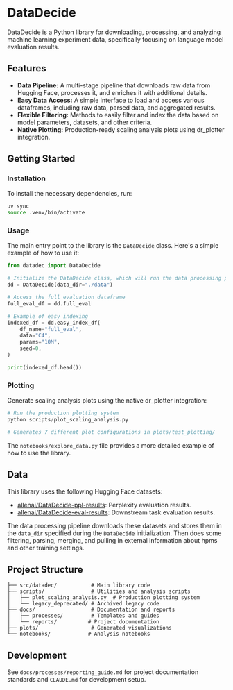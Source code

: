 # DataDecide

DataDecide is a Python library for downloading, processing, and analyzing machine learning experiment data, specifically focusing on language model evaluation results.

## Features

-   **Data Pipeline:** A multi-stage pipeline that downloads raw data from Hugging Face, processes it, and enriches it with additional details.
-   **Easy Data Access:** A simple interface to load and access various dataframes, including raw data, parsed data, and aggregated results.
-   **Flexible Filtering:** Methods to easily filter and index the data based on model parameters, datasets, and other criteria.
-   **Native Plotting:** Production-ready scaling analysis plots using dr_plotter integration.

## Getting Started

### Installation

To install the necessary dependencies, run:

```bash
uv sync
source .venv/bin/activate
```

### Usage

The main entry point to the library is the `DataDecide` class. Here's a simple example of how to use it:

```python
from datadec import DataDecide

# Initialize the DataDecide class, which will run the data processing pipeline
dd = DataDecide(data_dir="./data")

# Access the full evaluation dataframe
full_eval_df = dd.full_eval

# Example of easy indexing
indexed_df = dd.easy_index_df(
    df_name="full_eval",
    data="C4",
    params="10M",
    seed=0,
)

print(indexed_df.head())
```

### Plotting

Generate scaling analysis plots using the native dr_plotter integration:

```python
# Run the production plotting system
python scripts/plot_scaling_analysis.py

# Generates 7 different plot configurations in plots/test_plotting/
```

The `notebooks/explore_data.py` file provides a more detailed example of how to use the library.

## Data

This library uses the following Hugging Face datasets:

-   [allenai/DataDecide-ppl-results](https://huggingface.co/datasets/allenai/DataDecide-ppl-results): Perplexity evaluation results.
-   [allenai/DataDecide-eval-results](https://huggingface.co/datasets/allenai/DataDecide-eval-results): Downstream task evaluation results.

The data processing pipeline downloads these datasets and stores them in the `data_dir` specified during the `DataDecide` initialization.  Then does some filtering, parsing, merging, and pulling in external information about hpms and other training settings.

## Project Structure

```
├── src/datadec/           # Main library code
├── scripts/               # Utilities and analysis scripts
│   ├── plot_scaling_analysis.py  # Production plotting system
│   └── legacy_deprecated/ # Archived legacy code
├── docs/                  # Documentation and reports
│   ├── processes/         # Templates and guides
│   └── reports/          # Project documentation
├── plots/                 # Generated visualizations
└── notebooks/            # Analysis notebooks
```

## Development

See `docs/processes/reporting_guide.md` for project documentation standards and `CLAUDE.md` for development setup.
